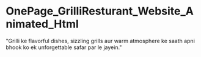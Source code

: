 # OnePage_GrilliResturant_Website_Animated_Html
"Grilli ke flavorful dishes, sizzling grills aur warm atmosphere ke saath apni bhook ko ek unforgettable safar par le jayein."
